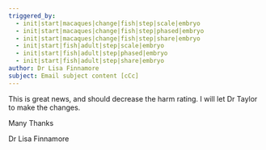 ```yaml
---
triggered_by:
  - init|start|macaques|change|fish|step|scale|embryo
  - init|start|macaques|change|fish|step|phased|embryo
  - init|start|macaques|change|fish|step|share|embryo
  - init|start|fish|adult|step|scale|embryo
  - init|start|fish|adult|step|phased|embryo
  - init|start|fish|adult|step|share|embryo
author: Dr Lisa Finnamore
subject: Email subject content [cCc]
---
```

This is great news, and should decrease the harm rating. I will let Dr Taylor to make the changes.

Many Thanks

Dr Lisa Finnamore

